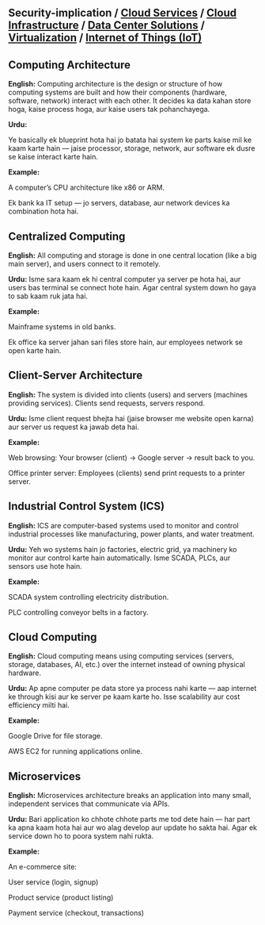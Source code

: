 ## Security-implication / **[Cloud Services](https://github.com/sherazi1214/Cloud-Services)** / **[Cloud Infrastructure](https://github.com/sherazi1214/Cloud-Infrastructure)** / **[Data Center Solutions](https://github.com/sherazi1214/Data-Center-Solutions)** / **[Virtualization](https://github.com/sherazi1214/Virtualization/blob/main/README.md)** / **[Internet of Things (IoT)](https://github.com/sherazi1214/Internet-of-Things/blob/main/README.md)**

## Computing Architecture
**English:**
Computing architecture is the design or structure of how computing systems are built and how their components (hardware, software, network) interact with each other. It decides ka data kahan store hoga, kaise process hoga, aur kaise users tak pohanchayega.

**Urdu:**

Ye basically ek blueprint hota hai jo batata hai system ke parts kaise mil ke kaam karte hain — jaise processor, storage, network, aur software ek dusre se kaise interact karte hain.

**Example:**

A computer’s CPU architecture like x86 or ARM.

Ek bank ka IT setup — jo servers, database, aur network devices ka combination hota hai.

## Centralized Computing
**English:**
All computing and storage is done in one central location (like a big main server), and users connect to it remotely.

 **Urdu:**
Isme sara kaam ek hi central computer ya server pe hota hai, aur users bas terminal se connect hote hain. Agar central system down ho gaya to sab kaam ruk jata hai.

**Example:**

Mainframe systems in old banks.

Ek office ka server jahan sari files store hain, aur employees network se open karte hain.

## Client-Server Architecture
**English:**
The system is divided into clients (users) and servers (machines providing services). Clients send requests, servers respond.

**Urdu:**
Isme client request bhejta hai (jaise browser me website open karna) aur server us request ka jawab deta hai.

**Example:**

Web browsing: Your browser (client) → Google server → result back to you.

Office printer server: Employees (clients) send print requests to a printer server.

## Industrial Control System (ICS)
**English:**
ICS are computer-based systems used to monitor and control industrial processes like manufacturing, power plants, and water treatment.

**Urdu:**
Yeh wo systems hain jo factories, electric grid, ya machinery ko monitor aur control karte hain automatically. Isme SCADA, PLCs, aur sensors use hote hain.

**Example:**

SCADA system controlling electricity distribution.

PLC controlling conveyor belts in a factory.

## Cloud Computing
**English:**
Cloud computing means using computing services (servers, storage, databases, AI, etc.) over the internet instead of owning physical hardware.

**Urdu:**
Ap apne computer pe data store ya process nahi karte — aap internet ke through kisi aur ke server pe kaam karte ho. Isse scalability aur cost efficiency milti hai.

**Example:**

Google Drive for file storage.

AWS EC2 for running applications online.

## Microservices
**English:**
Microservices architecture breaks an application into many small, independent services that communicate via APIs.

**Urdu:**
Bari application ko chhote chhote parts me tod dete hain — har part ka apna kaam hota hai aur wo alag develop aur update ho sakta hai. Agar ek service down ho to poora system nahi rukta.

**Example:**

An e-commerce site:

User service (login, signup)

Product service (product listing)

Payment service (checkout, transactions)
